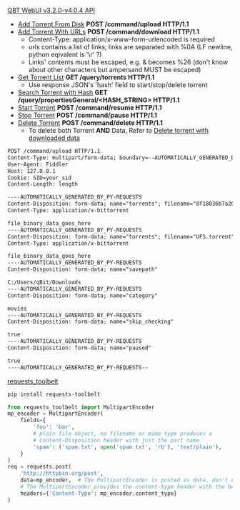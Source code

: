 [QBT WebUI v3.2.0-v4.0.4 API](https://github.com/qbittorrent/qBittorrent/wiki/WebUI-API-Documentation)
- [Add Torrent From Disk](https://github.com/qbittorrent/qBittorrent/wiki/WebUI-API-Documentation#upload-torrent-from-disk) **POST /command/upload HTTP/1.1**
- [Add Torrent With URLs](https://github.com/qbittorrent/qBittorrent/wiki/WebUI-API-Documentation#download-torrent-from-url) **POST /command/download HTTP/1.1**
  - Content-Type: application/x-www-form-urlencoded is required
  - urls contains a list of links; links are separated with %0A (LF newline, python eqivalent is '\r' ?)
  - Links' contents must be escaped, e.g. & becomes %26 (don't know about other characters but ampersand MUST be escaped)
- [Get Torrent List](https://github.com/qbittorrent/qBittorrent/wiki/WebUI-API-Documentation#get-torrent-list) **GET /query/torrents HTTP/1.1**
  - Use response JSON's 'hash' field to start/stop/delete torrent
- [Search Torrent with Hash](https://github.com/qbittorrent/qBittorrent/wiki/WebUI-API-Documentation#get-torrent-generic-properties) **GET /query/propertiesGeneral/<HASH_STRING> HTTP/1.1**
- [Start Torrent](https://github.com/qbittorrent/qBittorrent/wiki/WebUI-API-Documentation#resume-torrent) **POST /command/resume HTTP/1.1**
- [Stop Torrent](https://github.com/qbittorrent/qBittorrent/wiki/WebUI-API-Documentation#pause-torrent) **POST /command/pause HTTP/1.1**
- [Delete Torrent](https://github.com/qbittorrent/qBittorrent/wiki/WebUI-API-Documentation#delete-torrent) **POST /command/delete HTTP/1.1**
  - To delete both Torrent **AND** Data, Refer to [Delete torrent with downloaded data](https://github.com/qbittorrent/qBittorrent/wiki/WebUI-API-Documentation#delete-torrent-with-downloaded-data)
```rest
POST /command/upload HTTP/1.1
Content-Type: multipart/form-data; boundary=--AUTOMATICALLY_GENERATED_BY_PY-REQUESTS
User-Agent: Fiddler
Host: 127.0.0.1
Cookie: SID=your_sid
Content-Length: length

----AUTOMATICALLY_GENERATED_BY_PY-REQUESTS
Content-Disposition: form-data; name="torrents"; filename="8f18036b7a205c9347cb84a253975e12f7adddf2.torrent"
Content-Type: application/x-bittorrent

file_binary_data_goes_here
----AUTOMATICALLY_GENERATED_BY_PY-REQUESTS
Content-Disposition: form-data; name="torrents"; filename="UFS.torrent"
Content-Type: application/x-bittorrent

file_binary_data_goes_here
----AUTOMATICALLY_GENERATED_BY_PY-REQUESTS
Content-Disposition: form-data; name="savepath"

C:/Users/qBit/Downloads
----AUTOMATICALLY_GENERATED_BY_PY-REQUESTS
Content-Disposition: form-data; name="category"

movies
----AUTOMATICALLY_GENERATED_BY_PY-REQUESTS
Content-Disposition: form-data; name="skip_checking"

true
----AUTOMATICALLY_GENERATED_BY_PY-REQUESTS
Content-Disposition: form-data; name="paused"

true
----AUTOMATICALLY_GENERATED_BY_PY-REQUESTS--
```

[requests_toolbelt](https://stackoverflow.com/questions/12385179/how-to-send-a-multipart-form-data-with-requests-in-python)
```bash
pip install requests-toolbelt
```
```python
from requests_toolbelt import MultipartEncoder
mp_encoder = MultipartEncoder(
    fields={
        'foo': 'bar',
        # plain file object, no filename or mime type produces a
        # Content-Disposition header with just the part name
        'spam': ('spam.txt', open('spam.txt', 'rb'), 'text/plain'),
    }
)
req = requests.post(
    'http://httpbin.org/post',
    data=mp_encoder,  # The MultipartEncoder is posted as data, don't use files=...!
    # The MultipartEncoder provides the content-type header with the boundary:
    headers={'Content-Type': mp_encoder.content_type}
)
```

